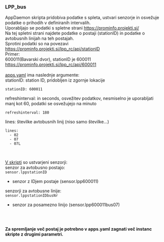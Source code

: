 ### LPP_bus

AppDaemon skripta pridobiva podatke s spleta, ustvari senzorje in osvežuje podatke o prihodih 
v definiranih intervalih.\
Uporabljajo se podatki s spletne strani https://prominfo.projekti.si/ \
Na tej spletni strani najdete podatke o postaji (stationID) in podatke o avtobusnih linijah na teh postajah.\
Sprotini podatki so na povezavi https://prominfo.projekti.si/lpp_rc/api/stationID \
Primer: \
600011(Bavarski dvor), stationID je 600011\
https://prominfo.projekti.si/lpp_rc/api/600011 \
<br>
[apps.yaml](apps.yaml) ima naslednje argumente: \
stationID: station ID, pridobljen iz zgornje lokacije
```
stationID: 600011
```
refreshinterval: in seconds, osvežitev podatkov, nesmiselno je uporabljati manj kot 60, podatki se osvežujejo na minuto
```
refreshinterval: 180 
```
lines:  številke avtobusnih linij (niso samo številke...) 
```
lines:
  - 02
  - 07
  - 07L
```
<br> 

[V skripti](LPP_bus.py) so ustvarjeni senzorji: \
senzor za avtobusno postajo:\
`sensor.lppstationID`
 - senzor z IDjem postaje (sensor.lpp600011) 



senzorji za avtobusne linije: \
`sensor.lppstationIDbusNr`
 - senzor za posamezno linijo (sensor.lpp600011bus07) 

 
<br> 
<br> 

 **Za spremljanje več postaj je potrebno v apps.yaml zagnati več instanc skripte z drugimi parametri.**
